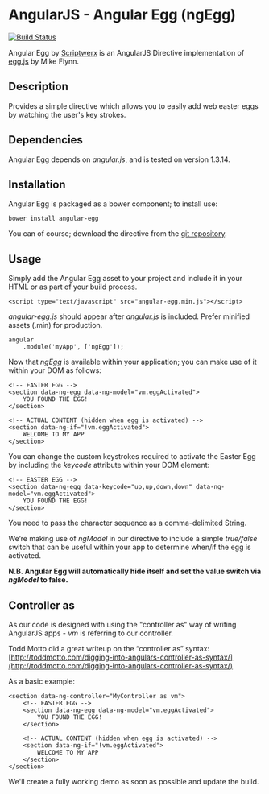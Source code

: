 # AngularJS - Angular Egg (ngEgg)

[![Build Status](https://travis-ci.org/scriptwerx/angular-egg.svg)](https://travis-ci.org/scriptwerx/angular-egg)

Angular Egg by [Scriptwerx](http://www.scriptwerx.io) is an AngularJS Directive implementation of [egg.js](https://github.com/mikeflynn/egg.js) by Mike Flynn.

## Description

Provides a simple directive which allows you to easily add web easter eggs by watching the user's key strokes.

## Dependencies

Angular Egg depends on *angular.js*, and is tested on version 1.3.14.

## Installation

Angular Egg is packaged as a bower component; to install use:

	bower install angular-egg

You can of course; download the directive from the [git repository](https://github.com/scriptwerx/angular-egg).

## Usage

Simply add the Angular Egg asset to your project and include it in your HTML or as part of your build process.

	<script type="text/javascript" src="angular-egg.min.js"></script>

*angular-egg.js* should appear after *angular.js* is included. Prefer minified assets (.min) for production.

	angular
	    .module('myApp', ['ngEgg']);

Now that *ngEgg* is available within your application; you can make use of it within your DOM as follows:

	<!-- EASTER EGG -->
	<section data-ng-egg data-ng-model="vm.eggActivated">
		YOU FOUND THE EGG!
	</section>
	
	<!-- ACTUAL CONTENT (hidden when egg is activated) -->
	<section data-ng-if="!vm.eggActivated">
		WELCOME TO MY APP
	</section>

You can change the custom keystrokes required to activate the Easter Egg by including the *keycode* attribute within your DOM element:

	<!-- EASTER EGG -->
	<section data-ng-egg data-keycode="up,up,down,down" data-ng-model="vm.eggActivated">
		YOU FOUND THE EGG!
	</section>

You need to pass the character sequence as a comma-delimited String.

We’re making use of *ngModel* in our directive to include a simple *true/false* switch that can be useful within your app to determine when/if the egg is activated.

**N.B. Angular Egg will automatically hide itself and set the value switch via *ngModel* to false.**

## Controller as

As our code is designed with using the "controller as" way of writing AngularJS apps - *vm* is referring to our controller.

Todd Motto did a great writeup on the “controller as” syntax:
[http://toddmotto.com/digging-into-angulars-controller-as-syntax/](http://toddmotto.com/digging-into-angulars-controller-as-syntax/)

As a basic example:

	<section data-ng-controller="MyController as vm">
		<!-- EASTER EGG -->
		<section data-ng-egg data-ng-model="vm.eggActivated">
			YOU FOUND THE EGG!
		</section>
	
		<!-- ACTUAL CONTENT (hidden when egg is activated) -->
		<section data-ng-if="!vm.eggActivated">
			WELCOME TO MY APP
		</section>
	</section>

We'll create a fully working demo as soon as possible and update the build.
